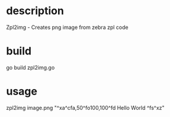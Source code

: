 # description
Zpl2img - Creates png image from zebra zpl code

# build
go build zpl2img.go

# usage
zpl2img image.png "^xa^cfa,50^fo100,100^fd Hello World ^fs^xz"
 